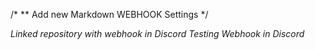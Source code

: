 /*
** Add new Markdown WEBHOOK Settings
*/

_Linked repository with webhook in Discord_
_Testing Webhook in Discord_
